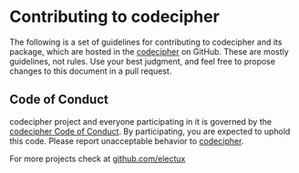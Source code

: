 # Contributing to codecipher

The following is a set of guidelines for contributing to codecipher and its package, which are hosted in the [codecipher](https://github.com/electux/codecipher) on GitHub. These are mostly guidelines, not rules. Use your best judgment, and feel free to propose changes to this document in a pull request.

## Code of Conduct

codecipher project and everyone participating in it is governed by the [codecipher Code of Conduct](CODE_OF_CONDUCT.md). By participating, you are expected to uphold this code. Please report unacceptable behavior to [codecipher](mailto:elektron.ronca@gmail.com).

For more projects check at [github.com/electux](https://github.com/electux)

